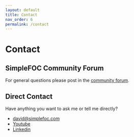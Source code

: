 ```yaml
---
layout: default
title: Contact
nav_order: 6
permalink: /contact
---
```


# Contact

## SimpleFOC Community Forum

For general questions please post in the [community forum](https://community.simplefoc.com).

## Direct Contact
Have anything you want to ask me or tell me directly?

- david@simplefoc.com
- [Youtube](https://www.youtube.com/c/DavidGonzalezR/)
- [Linkedin](https://www.linkedin.com/in/david-g-reyes/)
